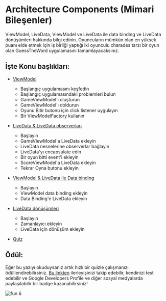 # Architecture Components (Mimari Bileşenler)

ViewModel, LiveData, ViewModel ve LiveData ile data binding ve LiveData dönüşümleri hakkında bilgi edinin. Oyuncuların mümkün olan en yüksek puanı elde etmek için iş birliği yaptığı iki oyunculu charades tarzı bir oyun olan GuessTheWord uygulamasını tamamlayacaksınız.

## İşte Konu başlıkları:

- [ViewModel](https://github.com/serkanalc/Android-Kotlin-Fundamentals/tree/main/Part%2006%20-%20Architecture%20components/Dok%C3%BCman%201%20-%20ViewModel)
  - Başlangıç uygulamasını keşfedin
  - Başlangıç uygulamasındaki problemleri bulun
  - GameViewModel'ı oluşturun
  - GameViewModel'ı doldurun
  - Oyunu Bitir butonu için click listener uygulayın
  - Bir ViewModelFactory kullanın


- [LiveData & LiveData observerları](https://github.com/serkanalc/Android-Kotlin-Fundamentals/tree/main/Part%2006%20-%20Architecture%20components/Dok%C3%BCman%202%20-%20LiveData%20%26%20LiveData%20observerlar%C4%B1)
  - Başlayın
  - GameViewModel'a LiveData ekleyin
  - LiveData nesnelerine observerlar bağlayın
  - LiveData'yı encapsulate edin
  - Bir oyun bitti event'i ekleyin
  - ScoreViewModel'a LiveData ekleyin
  - Tekrar Oyna butonu ekleyin


- [ViewModel & LiveData ile Data binding](https://github.com/serkanalc/Android-Kotlin-Fundamentals/tree/main/Part%2006%20-%20Architecture%20components/Dok%C3%BCman%203%20-%20ViewModel%20%26%20LiveData%20ile%20Data%20binding)
  - Başlayın
  - ViewModel data binding ekleyin
  - Data Binding'e LiveData ekleyin


- [LiveData dönüşümleri](https://github.com/serkanalc/Android-Kotlin-Fundamentals/tree/main/Part%2006%20-%20Architecture%20components/Dok%C3%BCman%204%20-%20LiveData%20d%C3%B6n%C3%BC%C5%9F%C3%BCmleri)
  - Başlayın
  - Zamanlayıcı ekleyin
  - LiveData için dönüşüm ekleyin


- [Quiz](https://github.com/serkanalc/Android-Kotlin-Fundamentals/tree/main/Part%2006%20-%20Architecture%20components/Quiz)

## Ödül:

Eğer bu yazıyı okuduysanız artık hızlı bir quizle çalışmanızı ödüllendirebilirsiniz. [Bu linkten](https://developer.android.com/courses/quizzes/kotlin-fundamentals-six/kotlin-fundamentals-six?continue=https%3A%2F%2Fdeveloper.android.com%2Fcourses%2Fpathways%2Fkotlin-fundamentals-six%23quiz-%2Fcourses%2Fquizzes%2Fkotlin-fundamentals-six%2Fkotlin-fundamentals-six) 
ilerleyişinizi takip edebilir, kendinizi test edebilir ve Google Developers Profile ve diğer sosyal medyalarda paylaşılabilir
bir badge kazanabilirsiniz!

![fun 6](https://user-images.githubusercontent.com/46448616/149555788-1dc5e0f0-edbb-410d-9de7-d52696b78766.png)
